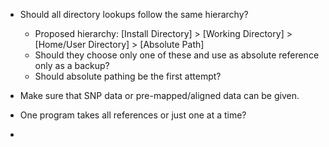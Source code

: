

 * Should all directory lookups follow the same hierarchy?
     * Proposed hierarchy: [Install Directory] > [Working Directory] > [Home/User Directory] > [Absolute Path]
     * Should they choose only one of these and use as absolute reference only as a backup?
      * Should absolute pathing be the first attempt?

 * Make sure that SNP data or pre-mapped/aligned data can be given.
 * One program takes all references or just one at a time?
 * 